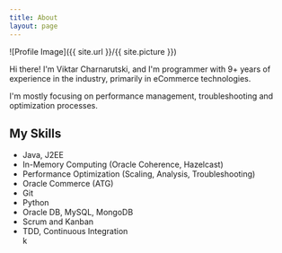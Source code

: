 ```yaml
---
title: About
layout: page
---
```

![Profile Image]({{ site.url }}/{{ site.picture }})

<p>Hi there! I'm Viktar Charnarutski, and I'm programmer with 9+ years
of experience in the industry, primarily in eCommerce technologies.</p>

<p>I'm mostly focusing on performance management, troubleshooting and
optimization processes.</p>

## My Skills

<ul class="skill-list">
	<li>Java, J2EE</li>
	<li>In-Memory Computing (Oracle Coherence, Hazelcast)</li>
	<li>Performance Optimization (Scaling, Analysis, Troubleshooting)</li>
	<li>Oracle Commerce (ATG)</li>
	<li>Git</li>
	<li>Python</li>
	<li>Oracle DB, MySQL, MongoDB</li>
	<li>Scrum and Kanban</li>
	<li>TDD, Continuous Integration</li>k
</ul>
